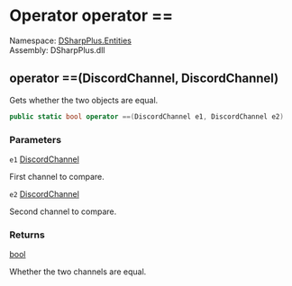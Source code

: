 # Operator operator ==

Namespace: [DSharpPlus.Entities](DSharpPlus.Entities.md)  
Assembly: DSharpPlus.dll

## <a id="DSharpPlus_Entities_DiscordChannel_op_Equality_DSharpPlus_Entities_DiscordChannel_DSharpPlus_Entities_DiscordChannel_"></a>operator ==\(DiscordChannel, DiscordChannel\)

Gets whether the two <xref href="DSharpPlus.Entities.DiscordChannel" data-throw-if-not-resolved="false"></xref> objects are equal.

```csharp
public static bool operator ==(DiscordChannel e1, DiscordChannel e2)
```

### Parameters

`e1` [DiscordChannel](DSharpPlus.Entities.DiscordChannel.md)

First channel to compare.

`e2` [DiscordChannel](DSharpPlus.Entities.DiscordChannel.md)

Second channel to compare.

### Returns

[bool](https://learn.microsoft.com/dotnet/api/system.boolean)

Whether the two channels are equal.

